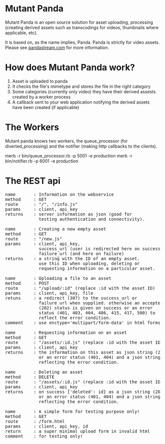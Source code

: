 Mutant Panda
============

Mutant Panda is an open source solution for asset uploading, processing (creating derived assets such as transcodings for videos, thumbnails where applicable, etc).

It is based on, as the name implies, Panda. Panda is strictly for video assets. Please see [pandastream.com](http://pandastream.com/) for more information.


How does Mutant Panda work?
===========================

1. Asset is uploaded to panda
2. It checks the file's mimetype and stores the file in the right category
3. Some categories (currently only video) they have their derived assests created by a worker process
4. A callback sent to your web application notifying the derived assets have been created (if applicable)


The Workers
===========
Mutant panda knows two workers, the queue_processor (for diverted_processing) and the notifier (making http callbacks to the clients).

merb -r bin/queue_processor.rb -p 5001 -e production
merb -r bin/notifier.rb -p 6001 -e production



The REST api
============

<pre>
name       : Information on the webservice
method     : GET
route      : "/", "/info.js"
params     : client, api_key
returns    : server information as json (good for
             testing authentication and connectivity).

name       : Creating a new empty asset
method     : GET
route      : "/new.js"
params     : client, api_key,
             success_url (user is redirected here on success),
             failure_url (and here on failure)
returns    : a string with the ID of an empty asset.
             use this ID when uploading, deleting or
             requesting information on a particular asset.

name       : Uploading a file to an asset
method     : POST
route      : "/upload/:id" (replace :id with the asset ID)
params     : client, api_key, file
retuns     : a redirect (307) to the success_url or
             failure url when supplied. otherwise an accepted
             (202) status is given on success or an error
             status (401, 403, 404, 406, 415, 417, 500) to
             reflect the error condition.
comment    : use enctype='multipart/form-data' in html forms

name       : Requesting information on an asset
method     : GET
route      : "/assets/:id.js" (replace :id with the asset ID)
params     : client, api_key
returns    : the information on this asset as json string (200) 
             or an error status (401, 404) and a json string
             reflecting the error condition.

name       : Deleting an asset
method     : DELETE
route      : "/assets/:id.js" (replace :id with the asset ID)
params     : client, api_key
returns    : on success {'deleted': id} as a json string (200) 
             or an error status (401, 404) and a json string
             reflecting the error condition.

name       : A simple form for testing purpose only!
method     : GET
route      : /form.html
params     : client, api_key, id
return     : a super minimal upload form in invalid html
comment    : for testing only!
</pre>

